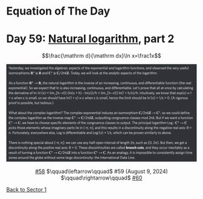 # Equation of The Day

# Day 59: [Natural logarithm](https://en.wikipedia.org/wiki/Natural_logarithm), part 2

$$\frac{\mathrm d}{\mathrm dx}\ln x=\frac1x$$

<picture><img alt="Day 59" src="0059.png"></picture>

<center><a href="0058.html">#58</a> $\qquad\leftarrow\qquad$ #59 (August 9, 2024) $\qquad\rightarrow\qquad$ <a href="0060.html">#60</a></center>

[Back to Sector 1](../0-63.md)

<script data-goatcounter="https://zswu.goatcounter.com/count" async src="//gc.zgo.at/count.js"></script>
<script src="https://utteranc.es/client.js" repo="12AbBa/eotd" issue-term="pathname" theme="github-light" crossorigin="anonymous" async> </script>